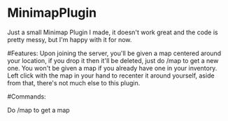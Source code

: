 # MinimapPlugin

Just a small Minimap Plugin I made, it doesn't work great and the code is pretty messy, but I'm happy with it for now.

#Features:
Upon joining the server, you'll be given a map centered around your location, if you drop it then it'll be deleted, just do /map to get a new one. You won't be given a map if you already have one in your inventory. Left click with the map in your hand to recenter it around yourself, aside from that, there's not much else to this plugin.

#Commands:

Do /map to get a map
